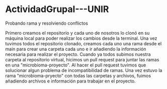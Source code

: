 # ActividadGrupal---UNIR
Probando rama y resolviendo conflictos

Primero creamos el repositorio y cada uno de nosotros lo clonó en su máquina local para poder realizar los cambios desde la terminal.
Una vez tuvimos todos el repositorio clonado, creamos cada uno una rama desde el main para crear una carpeta cada uno e ir añadiendo la información necesaria para realizar el proyecto.
Cuando ya todos subimos nuestra carpeta al repositorio virtual, hicimos un pull request para juntar las ramas en una "microbioma-proyecto". Al hacer el pull request tuvimos que solucionar algun problema de incompatibilidad de ramas.
Una vez estuvo la rama "microbioma-pryecto" con todas las carpetas y archivos, fuimos añadiendo archivos e información para trabajar en el proyecto.

